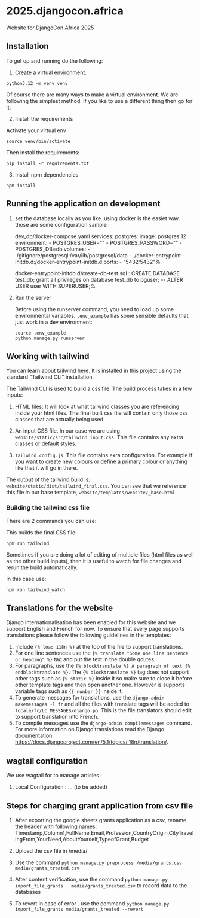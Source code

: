 # 2025.djangocon.africa
Website for DjangoCon Africa 2025

## Installation

To get up and running do the following:


1. Create a virtual environment.

```
python3.12 -m venv venv
```

Of course there are many ways to make a virtual environment. We are following the simplest method. If you like to use a different thing then go for it.

2. Install the requirements

Activate your virtual env

```
source venv/bin/activate
```

Then install the requirements:

```
pip install -r requirements.txt
```

3. Install npm dependencies

```
npm install
```

## Running the application on development

1. set the database locally as you like. using docker is the easiet way.
   those are some configuration sample :

   dev_db/docker-compose.yaml
    services:
        postgres:
        image: postgres:12
        environment:
        - POSTGRES_USER=""
        - POSTGRES_PASSWORD=""
        - POSTGRES_DB=db
        volumes:
        - ./gitignore/postgresql:/var/lib/postgresql/data
        - ./docker-entrypoint-initdb.d:/docker-entrypoint-initdb.d
        ports:
        - "5432:5432"%

    docker-entrypoint-initdb.d/create-db-test.sql :
        CREATE DATABASE test_db;
        grant all privileges on database test_db to pguser;
        -- ALTER USER user WITH SUPERUSER;%

2. Run the server

    Before using the runserver command, you need to load up some environmental variables. `.env_example` has some sensible defaults that just work in a dev environment:

    ```
    source .env_example
    python manage.py runserver
    ```


## Working with tailwind

You can learn about tailwind [here](https://tailwindcss.com/docs/installation). It is installed in this project using the standard "Tailwind CLI" installation.

The Tailwind CLI is used to build a css file. The build process takes in a few inputs:

1. HTML files: It will look at what tailwind classes you are referencing inside your html files. The final built css file will contain only those css classes that are actually being used.

2. An input CSS file. In our case we are using `website/static/src/tailwind_input.css`. This file contains any extra classes or default styles.

3. `tailwind.config.js`. This file contains exra configuration. For example if you want to create new colours or define a primary colour or anything like that it will go in there.

The output of the tailwind build is: `website/static/dist/tailwind_final.css`. You can see that we reference this file in our base template, `website/templates/website/_base.html`

### Building the tailwind css file

There are 2 commands you can use:

This builds the final CSS file:

```
npm run tailwind
```

Sometimes if you are doing a lot of editing of multiple files (html files as well as the other build inputs), then it is useful to watch for file changes and rerun the build automatically.

In this case use:

```
npm run tailwind_watch
```

## Translations for the website
Django internationalisation has been enabled for this website and we support English and French for now. To ensure that every page supports translations please follow the following guidelines in the templates:
1. Include `{% load i18n %}` at the top of the file to support translations.
2. For one line sentences use the `{% translate "Some one line sentence or heading" %}` tag and put the text in the double qoutes.
3. For paragraphs, use the `{% blocktranslate %} A paragraph of text {% endblocktranslate %}`. The `{% blocktranslate %}` tag does not support other tags such as `{% static %}` inside it so make sure to close it before other template tags and then open another one. However is supports variable tags such as `{{ number }}` inside it.
4. To generate messages for translations, use the `django-admin makemessages -l fr` and all the files with translate tags will be added to `locale/fr/LC_MESSAGES/django.po`. This is the file translators should edit to support translation into French.
5. To compile messages use the `django-admin compilemessages` command. For more information on Django translations read the Django documentation
https://docs.djangoproject.com/en/5.1/topics/i18n/translation/.

## wagtail configuration
We use wagtail for to manage articles :
1. Local Configuration : ... (to be added)

## Steps for charging grant application  from csv file
1.  After exporting the google sheets grants application as a csv, rename the header with following names:
    Timestamp,Column1,FullName,Email,Profession,CountryOrigin,CityTravelingFrom,YourNeed,AboutYourself,TypeofGrant,Budget

2.  Upload the csv file in /media/
3.  Use the command `python manage.py preprocess /media/grants.csv  media/grants_treated.csv`
4.  After  content verification, use the command `python manage.py  import_file_grants   media/grants_treated.csv` to record data to the databases
5.  To revert in case of error . use the command `python manage.py import_file_grants media/grants_treated --revert`
